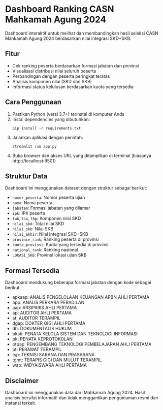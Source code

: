 # Dashboard Ranking CASN Mahkamah Agung 2024

Dashboard interaktif untuk melihat dan membandingkan hasil seleksi CASN Mahkamah Agung 2024 berdasarkan nilai integrasi SKD+SKB.

## Fitur

- Cek ranking peserta berdasarkan formasi jabatan dan provinsi
- Visualisasi distribusi nilai seluruh peserta
- Perbandingan dengan peserta peringkat teratas
- Analisis komponen nilai (SKD dan SKB)
- Informasi status kelulusan berdasarkan kuota yang tersedia

## Cara Penggunaan

1. Pastikan Python (versi 3.7+) terinstal di komputer Anda
2. Instal dependencies yang dibutuhkan:
   ```
   pip install -r requirements.txt
   ```
3. Jalankan aplikasi dengan perintah:
   ```
   streamlit run app.py
   ```
4. Buka browser dan akses URL yang ditampilkan di terminal (biasanya http://localhost:8501)

## Struktur Data

Dashboard ini menggunakan dataset dengan struktur sebagai berikut:
- `nomor_peserta`: Nomor peserta ujian
- `nama`: Nama peserta
- `jabatan`: Formasi jabatan yang dilamar
- `ipk`: IPK peserta
- `twk`, `tiu`, `tkp`: Komponen nilai SKD
- `nilai_skd`: Total nilai SKD
- `nilai_skb`: Nilai SKB
- `nilai_akhir`: Nilai integrasi SKD+SKB
- `province_rank`: Ranking peserta di provinsi
- `kuota_provinsi`: Kuota yang tersedia di provinsi
- `national_rank`: Ranking nasional
- `LOKASI_SKB`: Provinsi lokasi ujian SKB

## Formasi Tersedia

Dashboard mendukung beberapa formasi jabatan dengan kode sebagai berikut:
- apkaap: ANALIS PENGELOLAAN KEUANGAN APBN AHLI PERTAMA
- app: ANALIS PERKARA PERADILAN
- aap: ARSIPARIS AHLI PERTAMA
- ap: AUDITOR AHLI PERTAMA
- at: AUDITOR TERAMPIL
- dgap: DOKTER GIGI AHLI PERTAMA
- dh: DOKUMENTALIS HUKUM
- pksti: PENATA KELOLA SISTEM DAN TEKNOLOGI INFORMASI
- pk: PENATA KEPROTOKOLAN
- ptpap: PENGEMBANG TEKNOLOGI PEMBELAJARAN AHLI PERTAMA
- pt: PERAWAT TERAMPIL
- tsp: TEKNISI SARANA DAN PRASARANA
- tgmt: TERAPIS GIGI DAN MULUT TERAMPIL
- wap: WIDYAISWARA AHLI PERTAMA

## Disclaimer

Dashboard ini menggunakan data dari Mahkamah Agung 2024. Hasil analisis bersifat informatif dan tidak menggantikan pengumuman resmi dari instansi terkait.
